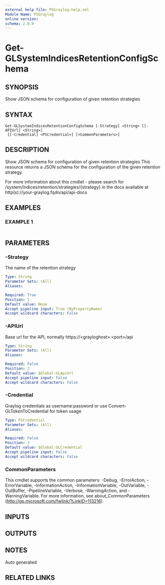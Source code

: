 ```yaml
---
external help file: PSGraylog-help.xml
Module Name: PSGraylog
online version:
schema: 2.0.0
---
```


# Get-GLSystemIndicesRetentionConfigSchema

## SYNOPSIS
Show JSON schema for configuration of given retention strategies

## SYNTAX

```
Get-GLSystemIndicesRetentionConfigSchema [-Strategy] <String> [[-APIUrl] <String>]
 [[-Credential] <PSCredential>] [<CommonParameters>]
```

## DESCRIPTION
Show JSON schema for configuration of given retention strategies
This resource returns a JSON schema for the configuration of the given retention strategy.

For more information about this cmdlet - please search for /system/indices/retention/strategies/{strategy} in the docs available at http(s)://your-graylog.fqdn/api/api-docs

## EXAMPLES

### EXAMPLE 1
```

```

## PARAMETERS

### -Strategy
The name of the retention strategy

```yaml
Type: String
Parameter Sets: (All)
Aliases:

Required: True
Position: 1
Default value: None
Accept pipeline input: True (ByPropertyName)
Accept wildcard characters: False
```

### -APIUrl
Base url for the API, normally https://\<grayloghost\>:\<port\>/api

```yaml
Type: String
Parameter Sets: (All)
Aliases:

Required: False
Position: 2
Default value: $Global:GLApiUrl
Accept pipeline input: False
Accept wildcard characters: False
```

### -Credential
Graylog credentials as username:password or use Convert-GLTokenToCredential for token usage

```yaml
Type: PSCredential
Parameter Sets: (All)
Aliases:

Required: False
Position: 3
Default value: $Global:GLCredential
Accept pipeline input: False
Accept wildcard characters: False
```

### CommonParameters
This cmdlet supports the common parameters: -Debug, -ErrorAction, -ErrorVariable, -InformationAction, -InformationVariable, -OutVariable, -OutBuffer, -PipelineVariable, -Verbose, -WarningAction, and -WarningVariable. For more information, see about_CommonParameters (http://go.microsoft.com/fwlink/?LinkID=113216).

## INPUTS

## OUTPUTS

## NOTES
Auto generated

## RELATED LINKS
